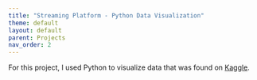 ```yaml
---
title: "Streaming Platform - Python Data Visualization"
theme: default
layout: default
parent: Projects
nav_order: 2
---
```


For this project, I used Python to visualize data that was found on [Kaggle](https://www.kaggle.com/ruchi798/movies-on-netflix-prime-video-hulu-and-disney).
